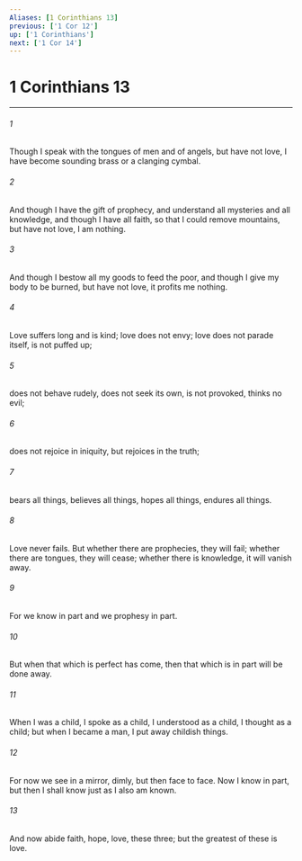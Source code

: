 ```yaml
---
Aliases: [1 Corinthians 13]
previous: ['1 Cor 12']
up: ['1 Corinthians']
next: ['1 Cor 14']
---
```

# 1 Corinthians 13

***


###### 1 
Though I speak with the tongues of men and of angels, but have not love, I have become sounding brass or a clanging cymbal. 

###### 2 
And though I have the gift of prophecy, and understand all mysteries and all knowledge, and though I have all faith, so that I could remove mountains, but have not love, I am nothing. 

###### 3 
And though I bestow all my goods to feed the poor, and though I give my body to be burned, but have not love, it profits me nothing. 

###### 4 
Love suffers long and is kind; love does not envy; love does not parade itself, is not puffed up; 

###### 5 
does not behave rudely, does not seek its own, is not provoked, thinks no evil; 

###### 6 
does not rejoice in iniquity, but rejoices in the truth; 

###### 7 
bears all things, believes all things, hopes all things, endures all things. 

###### 8 
Love never fails. But whether there are prophecies, they will fail; whether there are tongues, they will cease; whether there is knowledge, it will vanish away. 

###### 9 
For we know in part and we prophesy in part. 

###### 10 
But when that which is perfect has come, then that which is in part will be done away. 

###### 11 
When I was a child, I spoke as a child, I understood as a child, I thought as a child; but when I became a man, I put away childish things. 

###### 12 
For now we see in a mirror, dimly, but then face to face. Now I know in part, but then I shall know just as I also am known. 

###### 13 
And now abide faith, hope, love, these three; but the greatest of these is love.

